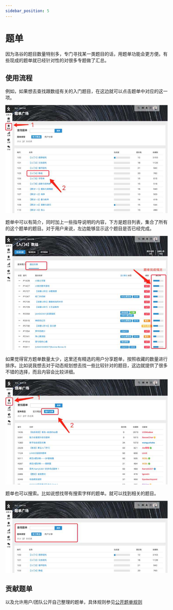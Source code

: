 ```yaml
---
sidebar_position: 5
---
```

# 题单

因为洛谷的题目数量特别多，专门寻找某一类题目的话，用题单功能会更方便。有些现成的题单就已经针对性的对很多专题做了汇总。

## 使用流程

例如，如果想去查找跟数组有关的入门题目，在这边就可以点击题单中对应的这一项。

![进入题单](_image/TrainingList1.jpg)

题单中可以有简介，同时加上一些指导说明的内容，下方是题目列表，集合了所有的这个题单的题目。对于用户来说，左边能够显示这个题目是否已经完成。

![查看题单](_image/TrainingList2.jpg)

如果觉得官方题单数量太少，这里还有精选的用户分享题单，按照收藏的数量进行排序。比如说我想去对于动态规划想去找一些比较针对的题目，这边就提供了很多不错的选择，而且内容会比较详细。

![用户分享的题单](_image/TrainingList3.jpg)

题单也可以搜索。比如说想找带有搜索字样的题单。就可以找到相关的题目。

![题单搜索功能](_image/TrainingList4.jpg)

## 贡献题单

以及允许用户/团队公开自己整理的题单，具体规则参见[公开题单规则](https://www.luogu.com.cn/discuss/show?postid=203644)
